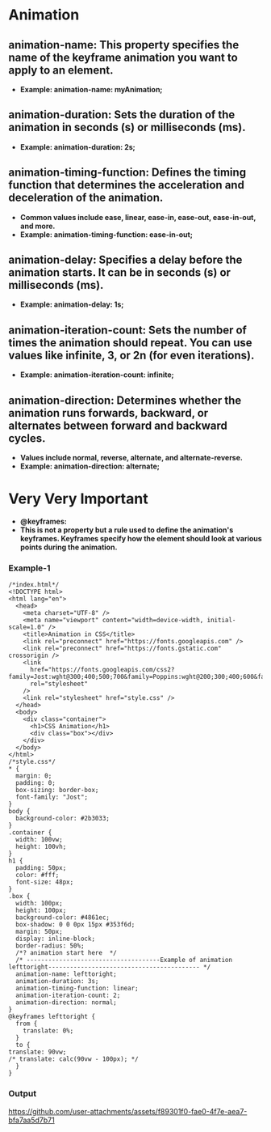 # Animation
## animation-name: This property specifies the name of the keyframe animation you want to apply to an element.
- **Example: animation-name: myAnimation;**

## animation-duration: Sets the duration of the animation in seconds (s) or milliseconds (ms).
- **Example: animation-duration: 2s;**

## animation-timing-function: Defines the timing function that determines the acceleration and deceleration of the animation.
- **Common values include ease, linear, ease-in, ease-out, ease-in-out, and more.**
- **Example: animation-timing-function: ease-in-out;**

## animation-delay: Specifies a delay before the animation starts. It can be in seconds (s) or milliseconds (ms).
- **Example: animation-delay: 1s;**

## animation-iteration-count: Sets the number of times the animation should repeat. You can use values like infinite, 3, or 2n (for even iterations).
- **Example: animation-iteration-count: infinite;**

## animation-direction: Determines whether the animation runs forwards, backward, or alternates between forward and backward cycles.
- **Values include normal, reverse, alternate, and alternate-reverse.**
- **Example: animation-direction: alternate;**

# Very Very Important 
- **@keyframes:**
- **This is not a property but a rule used to define the animation's keyframes. Keyframes specify how the element should look at various points during the animation.**
### Example-1
```
/*index.html*/
<!DOCTYPE html>
<html lang="en">
  <head>
    <meta charset="UTF-8" />
    <meta name="viewport" content="width=device-width, initial-scale=1.0" />
    <title>Animation in CSS</title>
    <link rel="preconnect" href="https://fonts.googleapis.com" />
    <link rel="preconnect" href="https://fonts.gstatic.com" crossorigin />
    <link
      href="https://fonts.googleapis.com/css2?family=Jost:wght@300;400;500;700&family=Poppins:wght@200;300;400;600&family=Quicksand:wght@300;400;500;600;700&family=Urbanist:wght@300;400;600;700;800;900&display=swap"
      rel="stylesheet"
    />
    <link rel="stylesheet" href="style.css" />
  </head>
  <body>
    <div class="container">
      <h1>CSS Animation</h1>
      <div class="box"></div>
    </div>
  </body>
</html>
/*style.css*/
* {
  margin: 0;
  padding: 0;
  box-sizing: border-box;
  font-family: "Jost";
}
body {
  background-color: #2b3033;
}
.container {
  width: 100vw;
  height: 100vh;
}
h1 {
  padding: 50px;
  color: #fff;
  font-size: 48px;
}
.box {
  width: 100px;
  height: 100px;
  background-color: #4861ec;
  box-shadow: 0 0 0px 15px #353f6d;
  margin: 50px;
  display: inline-block;
  border-radius: 50%;
  /*? animation start here  */
  /* -------------------------------------Example of animation lefttoright------------------------------------------ */
  animation-name: lefttoright;
  animation-duration: 3s;
  animation-timing-function: linear;
  animation-iteration-count: 2; 
  animation-direction: normal;
}
@keyframes lefttoright {
  from {
    translate: 0%;
  }
  to {
translate: 90vw;
/* translate: calc(90vw - 100px); */
  }
} 
```
### Output
https://github.com/user-attachments/assets/f89301f0-fae0-4f7e-aea7-bfa7aa5d7b71


